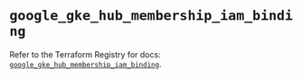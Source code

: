 # `google_gke_hub_membership_iam_binding`

Refer to the Terraform Registry for docs: [`google_gke_hub_membership_iam_binding`](https://registry.terraform.io/providers/hashicorp/google-beta/6.37.0/docs/resources/google_gke_hub_membership_iam_binding).
